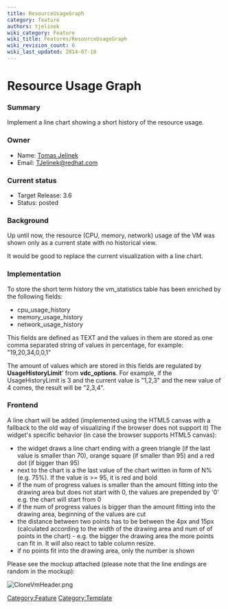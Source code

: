 ```yaml
---
title: ResourceUsageGraph
category: feature
authors: tjelinek
wiki_category: Feature
wiki_title: Features/ResourceUsageGraph
wiki_revision_count: 6
wiki_last_updated: 2014-07-10
---
```


# Resource Usage Graph

### Summary

Implement a line chart showing a short history of the resource usage.

### Owner

*   Name: [Tomas Jelinek](User:TJelinek)
*   Email: <TJelinek@redhat.com>

### Current status

*   Target Release: 3.6
*   Status: posted

### Background

Up until now, the resource (CPU, memory, network) usage of the VM was shown only as a current state with no historical view.

It would be good to replace the current visualization with a line chart.

### Implementation

To store the short term history the vm_statistics table has been enriched by the following fields:

*   cpu_usage_history
*   memory_usage_history
*   network_usage_history

This fields are defined as TEXT and the values in them are stored as one comma separated string of values in percentage, for example: "19,20,34,0,0,1"

The amount of values which are stored in this fields are regulated by **UsageHistoryLimit**' from **vdc_options**. For example, if the UsageHistoryLimit is 3 and the current value is "1,2,3" and the new value of 4 comes, the result will be "2,3,4".

### Frontend

A line chart will be added (implemented using the HTML5 canvas with a fallback to the old way of visualizing if the browser does not support it) The widget's specific behavior (in case the browser supports HTML5 canvas):

*   the widget draws a line chart ending with a green triangle (if the last value is smaller than 70), orange square (if smaller than 95) and a red dot (if bigger than 95)
*   next to the chart is a the last value of the chart written in form of N% (e.g. 75%). If the value is >= 95, it is red and bold
*   if the num of progress values is smaller than the amount fitting into the drawing area but does not start with 0, the values are prepended by '0' e.g. the chart will start from 0
*   if the num of progress values is bigger than the amount fitting into the drawing area, beginning of the values are cut
*   the distance between two points has to be between the 4px and 15px (calculated according to the width of the drawing area and num of of points in the chart) - e.g. the bigger the drawing area the more points can fit in. It will also react to table column resize.
*   if no points fit into the drawing area, only the number is shown

Please see the mockup attached (please note that the line endings are random in the mockup):

![](CloneVmHeader.png "CloneVmHeader.png")

<Category:Feature> <Category:Template>
